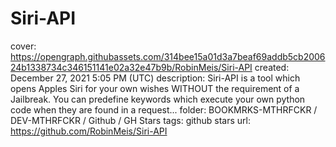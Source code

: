 # Siri-API

cover: https://opengraph.githubassets.com/314bee15a01d3a7beaf69addb5cb200624b1338734c346151141e02a32e47b9b/RobinMeis/Siri-API
created: December 27, 2021 5:05 PM (UTC)
description: Siri-API is a tool which opens Apples Siri for your own wishes WITHOUT the requirement of a Jailbreak. You can predefine keywords which execute your own python code when they are found in a request...
folder: BOOKMRKS-MTHRFCKR / DEV-MTHRFCKR / Github / GH Stars
tags: github stars
url: https://github.com/RobinMeis/Siri-API